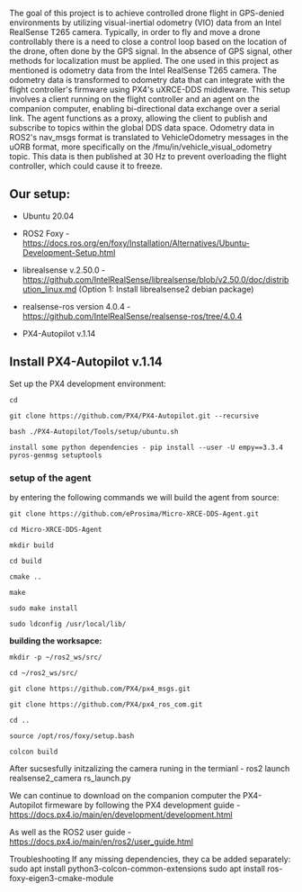 The goal of this project is to achieve controlled drone flight in GPS-denied environments by utilizing visual-inertial odometry (VIO) data from an Intel 
RealSense T265 camera. Typically, in order to fly and move a drone controllably there is a need to close a control loop based on the location of the drone,
often done by the GPS signal. In the absence of GPS signal, other methods for localization must be applied. The one used in this project as mentioned is odometry data 
from the Intel RealSense T265 camera. The odometry data is transformed to odometry data that can integrate with the flight controller's firmware using PX4's 
uXRCE-DDS middleware. This setup involves a client running on the flight controller and an agent on the companion computer, enabling bi-directional data exchange 
over a serial link. The agent functions as a proxy, allowing the client to publish and subscribe to topics within the global DDS data space. Odometry data in 
ROS2's nav_msgs format is translated to VehicleOdometry messages in the uORB format, more specifically on the /fmu/in/vehicle_visual_odometry topic. This data is 
then published at 30 Hz to prevent overloading the flight controller, which could cause it to freeze.

## **Our setup:**

- Ubuntu 20.04 

- ROS2 Foxy - https://docs.ros.org/en/foxy/Installation/Alternatives/Ubuntu-Development-Setup.html

- librealsense v.2.50.0 -  https://github.com/IntelRealSense/librealsense/blob/v2.50.0/doc/distribution_linux.md 
(Option 1: Install librealsense2 debian package)

- realsense-ros version 4.0.4 - https://github.com/IntelRealSense/realsense-ros/tree/4.0.4

- PX4-Autopilot v.1.14

## **Install PX4-Autopilot v.1.14** 

Set up the PX4 development environment:

    cd
  
    git clone https://github.com/PX4/PX4-Autopilot.git --recursive
  
    bash ./PX4-Autopilot/Tools/setup/ubuntu.sh
  
    install some python dependencies - pip install --user -U empy==3.3.4 pyros-genmsg setuptools
  

### **setup of the agent**
by entering the following commands we will build the agent from source:

    git clone https://github.com/eProsima/Micro-XRCE-DDS-Agent.git
    
    cd Micro-XRCE-DDS-Agent
    
    mkdir build
    
    cd build
    
    cmake ..
    
    make
    
    sudo make install
    
    sudo ldconfig /usr/local/lib/


**building the worksapce:**

    mkdir -p ~/ros2_ws/src/
    
    cd ~/ros2_ws/src/
    
    git clone https://github.com/PX4/px4_msgs.git
    
    git clone https://github.com/PX4/px4_ros_com.git
    
    cd ..
    
    source /opt/ros/foxy/setup.bash
    
    colcon build



After sucsesfully initzalizing the camera runing in the termianl - ros2 launch realsense2_camera rs_launch.py 

We can continue to download on the companion computer the PX4-Autopilot firmeware by following the PX4 development guide - 
https://docs.px4.io/main/en/development/development.html 

As well as the ROS2 user guide - https://docs.px4.io/main/en/ros2/user_guide.html


Troubleshooting
If any missing dependencies, they ca be added separately:
sudo apt install python3-colcon-common-extensions
sudo apt install ros-foxy-eigen3-cmake-module
